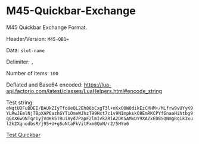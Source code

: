 # M45-Quickbar-Exchange
M45 Quickbar Exchange Format.

Header/Version: `M45-QB1=`

Data: `slot-name`

Delimiter: `,`

Number of items: `100`


Deflated and Base64 encoded: https://lua-api.factorio.com/latest/classes/LuaHelpers.html#encode_string


Test string: `eNqtUDFuBDEI/BAUkZIyTfoUeQL2Eh86bCxgT3l+nKxOOW0dikEzCMHM+/MLfrw9vUYyK9YLRwJEmlNjTBpXAP6azhGYTiOmeWJhzT99Hxt7c1v9NImpkskO8EmRKCPYf6naaHihtbg9qGXX6wONTqrIyjVdKk5TBui8yd7PapF2lmIvkZRiA2DK5AMxDY9XAZxED8SQNmgRqik3xul2k2XqnodbsR/j95+U+gSoNtaFkVitFxm0QoN/r2/5HYo6`

[Test Quickbar]()
